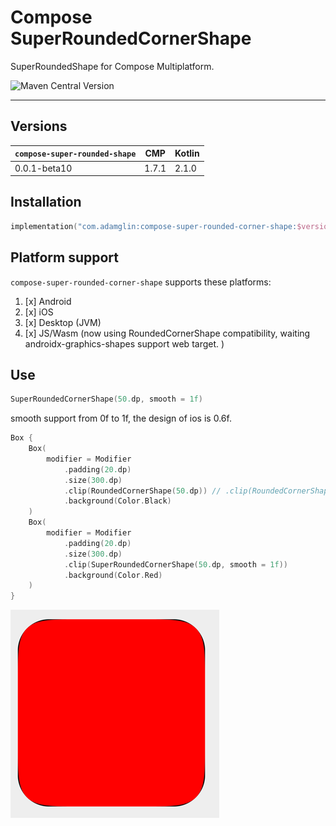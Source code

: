 # Compose SuperRoundedCornerShape

SuperRoundedShape for Compose Multiplatform.

![Maven Central Version](https://img.shields.io/maven-central/v/com.adamglin/compose-super-rounded-corner-shape)

---

## Versions

| `compose-super-rounded-shape` | CMP   | Kotlin |
|-------------------------------|-------|--------|
| 0.0.1-beta10                  | 1.7.1 | 2.1.0  |


## Installation

```kts
implementation("com.adamglin:compose-super-rounded-corner-shape:$version")
```

## Platform support

`compose-super-rounded-corner-shape` supports these platforms:

1. [x] Android
2. [x] iOS
3. [x] Desktop (JVM)
4. [x] JS/Wasm (now using RoundedCornerShape compatibility, waiting androidx-graphics-shapes support web target. )

## Use
```kotlin
SuperRoundedCornerShape(50.dp, smooth = 1f)
```

smooth support from 0f to 1f, the design of ios is 0.6f.

```kotlin
Box {
    Box(
        modifier = Modifier
            .padding(20.dp)
            .size(300.dp)
            .clip(RoundedCornerShape(50.dp)) // .clip(RoundedCornerShape(50.dp,50.dp,50.dp,50.dp,0.6f))
            .background(Color.Black)
    )
    Box(
        modifier = Modifier
            .padding(20.dp)
            .size(300.dp)
            .clip(SuperRoundedCornerShape(50.dp, smooth = 1f))
            .background(Color.Red)
    )
}
```

![img.png](docs/images/readme.png)